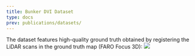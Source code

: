 ```yaml
---
title: Bunker DVI Dataset
type: docs
prev: publications/datasets/
---
```



The dataset features high-quality ground truth obtained by registering the LiDAR scans in the ground truth map (FARO Focus 3D):
![](/images/bunker-dvi-dataset_scan_in_map_gt.jpg)
